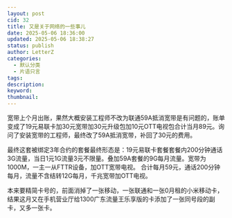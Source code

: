 ```yaml
---
layout: post
cid: 32
title: 又是关于网络的一些事儿
date: 2025-05-06 18:36:00
updated: 2025-05-06 18:38:27
status: publish
author: LetterZ
categories: 
  - 默认分类
  - 片语只言
tags: 
description: 
keyword: 
thumbnail: 
---
```



宽带上个月出账，果然大概安装工程师不改为联通59A抵消宽带是有问题的，账单变成了19元易联卡加30元宽带加30元升级包加10元OTT电视包合计当月89元。询问了安装宽带的工程师，最终改了59A抵消宽带，补回了30元的费用。   

最终这套被绑定3年合约的套餐最终形态是：19元易联卡套餐套餐内200分钟通话3G流量，当日1元1G流量3元不限量。叠加59A套餐的9G每月流量。宽带为1000M，一主一从FTTR设备，加OTT宽带电视。
合计每月59元，通话200分钟每月，流量不含结转12G每月，千兆宽带加OTT电视。   

本来要精简卡号的，前面消掉了一张移动，一张联通和一张0月租的小米移动卡，结果这月又在手机营业厅给1300广东流量王乐享版的卡添加了一张同号段的副卡，又多一张卡。